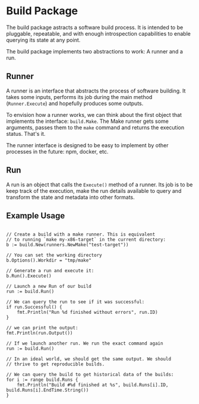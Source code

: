 # Build Package

The build package astracts a software build process. It is intended
to be pluggable, repeatable, and with enough introspection capabilities
to enable querying its state at any point.

The build package implements two abstractions to work: A runner and a run.

## Runner

A runner is an interface that abstracts the process of software building.
It takes some inputs, performs its job during the main method (`Runner.Execute`)
and hopefully produces some outputs.

To envision how a runner works, we can think about the first object 
that implements the interface: `build.Make`. The Make runner gets some arguments,
passes them to the `make` command and returns the execution status. That's 
it.

The runner interface is designed to be easy to implement by other processes
in the future: npm, docker, etc.

## Run

A run is an object that calls the `Execute()` method of a runner. Its job is to 
be keep track of the execution, make the run details available to query and
transform the state and metadata into other formats.

## Example Usage

```golang

// Create a build with a make runner. This is equivalent
// to running `make my-x86-target` in the current directory:
b := build.New(runners.NewMake("test-target"))

// You can set the working directory
b.Options().Workdir = "tmp/make"

// Generate a run and execute it:
b.Run().Execute()

// Launch a new Run of our build 
run := build.Run()

// We can query the run to see if it was successful:
if run.Successful() {
    fmt.Println("Run %d finished without errors", run.ID)
}

// we can print the output:
fmt.Println(run.Output())

// If we launch another run. We run the exact command again
run := build.Run()

// In an ideal world, we should get the same output. We should
// thrive to get reproducible builds.

// We can query the build to get historical data of the builds:
for i := range build.Runs {
    fmt.Println("Build #%d finished at %s", build.Runs[i].ID, build.Runs[i].EndTime.String())
}


```